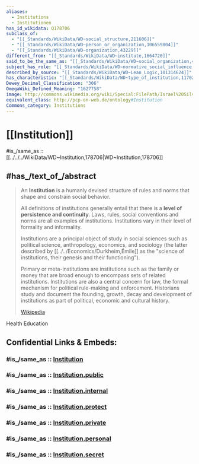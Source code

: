 ```yaml
---
aliases:
  - Institutions
  - Institutionen
has_id_wikidata: Q178706
subclass_of:
  - "[[_Standards/WikiData/WD~social_structure,211606]]"
  - "[[_Standards/WikiData/WD~person_or_organization,106559804]]"
  - "[[_Standards/WikiData/WD~organization,43229]]"
different_from: "[[_Standards/WikiData/WD~institute,1664720]]"
said_to_be_the_same_as: "[[_Standards/WikiData/WD~social_organization,4430243]]"
subject_has_role: "[[_Standards/WikiData/WD~normative_social_influence,9370542]]"
described_by_source: "[[_Standards/WikiData/WD~Lean_Logic,101314624]]"
has_characteristic: "[[_Standards/WikiData/WD~type_of_institution,117023459]]"
Dewey_Decimal_Classification: "306"
OmegaWiki_Defined_Meaning: "1627758"
image: http://commons.wikimedia.org/wiki/Special:FilePath/Israel%20Silvestre%2C%20Coll%C3%A8ge%20des%20Quatre-Nations.jpg
equivalent_class: http://pcp-on-web.de/ontology#Institution
Commons_category: Institutions
---
```


# [[Institution]] 

#is_/same_as :: [[../../../WikiData/WD~Institution,178706|WD~Institution,178706]] 

## #has_/text_of_/abstract 

> An **Institution** is a humanly devised structure of rules and norms 
> that shape and constrain social behavior. 
> 
> All definitions of institutions generally entail that there is a __level of persistence and continuity__. 
> Laws, rules, social conventions and norms are all examples of institutions. 
> Institutions vary in their level of formality and informality.
>
> Institutions are a principal object of study in social sciences such as 
> political science, anthropology, economics, and sociology (the latter described 
> by [[../../Economics/Durkheim,Émile]] as the "science of institutions, their genesis and their functioning"). 
> 
> Primary or meta-institutions are institutions such as the family or money that are broad enough to encompass sets of related institutions. Institutions are also a central concern for law, the formal mechanism for political rule-making and enforcement. Historians study and document the founding, growth, decay and development of institutions as part of political, economic and cultural history.
>
> [Wikipedia](https://en.wikipedia.org/wiki/Institution)  




Health 
Education 


## Confidential Links & Embeds: 

### #is_/same_as :: [Institution](/_Standards/Society/Economics/Institution.md) 

### #is_/same_as :: [Institution.public](/_public/Society/Economics/Institution.public.md) 

### #is_/same_as :: [Institution.internal](/_internal/Society/Economics/Institution.internal.md) 

### #is_/same_as :: [Institution.protect](/_protect/Society/Economics/Institution.protect.md) 

### #is_/same_as :: [Institution.private](/_private/Society/Economics/Institution.private.md) 

### #is_/same_as :: [Institution.personal](/_personal/Society/Economics/Institution.personal.md) 

### #is_/same_as :: [Institution.secret](/_secret/Society/Economics/Institution.secret.md)

